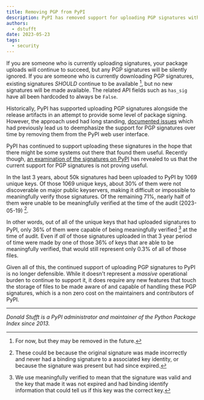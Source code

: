 ```yaml
---
title: Removing PGP from PyPI
description: PyPI has removed support for uploading PGP signatures with new releases.
authors:
  - dstufft
date: 2023-05-23
tags:
  - security
---
```


If you are someone who is currently uploading signatures, your package uploads will
continue to succeed, but any PGP signatures will be silently ignored. If you are
someone who is currently downloading PGP signatures, existing signatures
*SHOULD* continue to be available [^1], but no new signatures will be made available.
The related API fields such as `has_sig` have all been hardcoded to always be
`False`.

Historically, PyPI has supported uploading PGP signatures alongside the release
artifacts in an attempt to provide some level of package signing. However, the
approach used had long standing,
[documented issues](https://caremad.io/posts/2013/07/packaging-signing-not-holy-grail/)
which had previously lead us to deemphasize the support
for PGP signatures over time by removing them from the PyPI web user interface.

PyPI has continued to support uploading these signatures in the hope that there
might be some systems out there that found them useful. Recently though,
[an examination of the signatures on PyPI](https://blog.yossarian.net/2023/05/21/PGP-signatures-on-PyPI-worse-than-useless)
has revealed to us that the current support for PGP signatures is not proving useful.

In the last 3 years, about 50k signatures had been uploaded to PyPI by 1069
unique keys. Of those 1069 unique keys, about 30% of them were not discoverable
on major public keyservers, making it difficult or impossible to meaningfully
verify those signatures. Of the remaining 71%, nearly half of them were unable
to be meaningfully verified at the time of the audit (2023-05-19) [^2].

In other words, out of all of the unique keys that had uploaded signatures to
PyPI, only 36% of them were capable of being meaningfully verified [^3] at the
time of audit. Even if *all* of those signatures uploaded in that 3 year period
of time were made by one of those 36% of keys that are able to be meaningfully
verified, that would still represent only 0.3% of all of those files.

Given all of this, the continued support of uploading PGP signatures to PyPI is
no longer defensible. While it doesn't represent a *massive* operational burden
to continue to support it, it does require any new features that touch the
storage of files to be made aware of and capable of handling these PGP
signatures, which is a non zero cost on the maintainers and contributors of
PyPI.

---

_Donald Stufft is a PyPI administrator and maintainer of the Python Package Index since 2013._


[^1]: For now, but they may be removed in the future.
[^2]: These could be because the original signature was made incorrectly and
      never had a binding signature to a associated key identity, or because
      the signature was present but had since expired.
[^3]: We use meaningfully verified to mean that the signature was valid and the
      key that made it was not expired and had binding identify information that
      could tell us if this key was the correct key.
